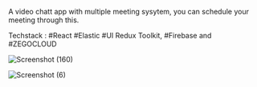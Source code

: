 A video chatt app with multiple meeting sysytem, you can schedule your meeting through this.


Techstack : #React #Elastic #UI Redux Toolkit, #Firebase and #ZEGOCLOUD 



![Screenshot (160)](https://user-images.githubusercontent.com/111873014/218335587-f2524982-2240-4cc7-929d-818c2d92b33d.png)




![Screenshot (6)](https://user-images.githubusercontent.com/111873014/218335702-3a45bb66-e426-47bd-b5e7-4b7e292503ca.png)
